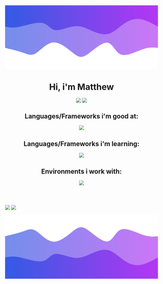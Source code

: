 ![Header](./header.png)

<div style="display: inline_block" align="center">
  <h1> Hi, i'm Matthew </h1>
  <img hight="170em" src="https://github-readme-stats.vercel.app/api?username=Matheus-Lima-Moreira&theme=midnight-purple&include_all_commits=true&count_private=true&hide_title=true&rank_icon=github"/>
  <img height="165em" src="https://github-readme-stats.vercel.app/api/top-langs/?username=Matheus-Lima-Moreira&hide_title=true&layout=compact&langs_count=8&theme=midnight-purple"/> 
</div>
    
<div style="display: inline_block" align="center">
  <h2> Languages/Frameworks i'm good at: </h2>
  <img src="https://skillicons.dev/icons?i=js,ts,jquery,html,css,sass,bootstrap,tailwind,php,python,react,nodejs,angular,flutter,dart,firebase,prisma,go,redis" />
  
  <h2> Languages/Frameworks i'm learning: </h2>
  <img src="https://skillicons.dev/icons?i=cs,java,spring,godot,aws" />

  <h2> Environments i work with: </h2>  
  <img src="https://skillicons.dev/icons?i=git,postman,docker,kubernetes,github,linux,vscode,postgres,mysql,stackoverflow,figma,vite" />
</div>

<br><br>

<div align="right" style="display: inline-block">
  <a href="https://www.linkedin.com/in/matheus-lima-moreira" target="_blank"><img src="https://img.shields.io/badge/LinkedIn-0077B5?style=for-the-badge&logo=linkedin&logoColor=white" /></a>
  
  <a href="https://matheus-lima-moreira.github.io/" target="_blank">
    <img src="https://img.shields.io/badge/Portfolio-255E63?style=for-the-badge&logo=About.me&logoColor=white" />
  </a>
</div>

![Footer](./footer.png)
